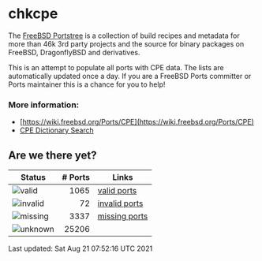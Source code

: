 # chkcpe

The [FreeBSD Portstree](https://cgit.freebsd.org/ports) is a collection of build recipes
and metadata for more than 46k 3rd party projects and the source for binary packages on
FreeBSD, DragonflyBSD and derivatives.

This is an attempt to populate all ports with CPE data. The lists are automatically
updated once a day. If you are a FreeBSD Ports committer or Ports maintainer this is a
chance for you to help!

### More information:
* [https://wiki.freebsd.org/Ports/CPE](https://wiki.freebsd.org/Ports/CPE)
* [CPE Dictionary Search](http://web.nvd.nist.gov/view/cpe/search)


## Are we there yet?

| Status                                                   | # Ports    | Links                                                         |
| ---------------------------------------------------------| ---------: | ------------------------------------------------------------- |
| ![valid](https://img.shields.io/badge/valid-brightgreen) | 1065   | [valid ports](https://github.com/decke/chkcpe/wiki/valid)     |
| ![invalid](https://img.shields.io/badge/invalid-red)     | 72 | [invalid ports](https://github.com/decke/chkcpe/wiki/invalid) |
| ![missing](https://img.shields.io/badge/missing-orange)  | 3337 | [missing ports](https://github.com/decke/chkcpe/wiki/missing) |
| ![unknown](https://img.shields.io/badge/unknown-grey)    | 25206 |  |

Last updated: Sat Aug 21 07:52:16 UTC 2021
